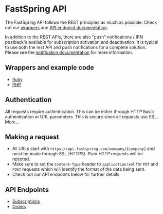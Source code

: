 FastSpring API
==============

The FastSpring API follows the REST principles as much as possible. Check out our [wrappers](#wrappers-and-example-code) and [API endpoint documentation](#api-endpoints).

In addition to the REST APIs, there are also "push" notifications / IPN postback's available for subscription activation and deactivation.  It is typical to use both the rest API and push notifications for a complete solution.  Please see the [notification documentation](https://support.fastspring.com/entries/236490-notifications-overview) for more information.


Wrappers and example code
-------------------------

* [Ruby](http://github.com/fastspring/fastspring-ruby)
* [PHP](http://github.com/fastspring/fastspring-php)


Authentication
--------------

All requests require authentication. This can be either through HTTP Basic authentication or URL parameters. This is secure since all requests use SSL. [More...](http://github.com/fastspring/fastspring-api/blob/master/sections/authentication.mdown)


Making a request
---------------

* All URLs start with `https://api.fastspring.com/company/{company}` and must be made through SSL (HTTPS). Plain HTTP requests will be rejected.
* Make sure to set the `Content-Type` header to `application/xml` for `PUT` and `POST` requests which will identify the format of the data being sent.
* Check out our API endpoints below for further details


API Endpoints
-------------

* [Subscriptions](http://github.com/fastspring/fastspring-api/blob/master/sections/subscriptions.mdown)
* [Orders](http://github.com/fastspring/fastspring-api/blob/master/sections/orders.mdown)

